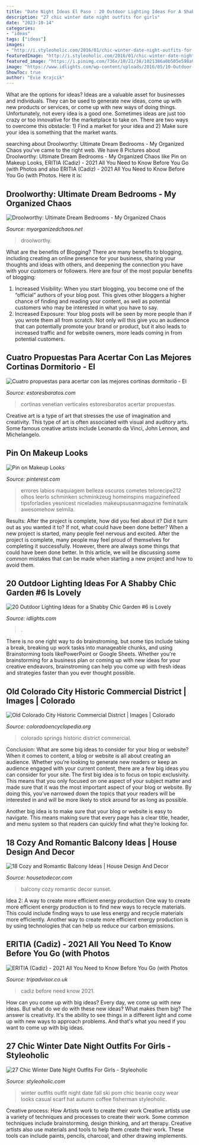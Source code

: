 ```yaml
---
title: "Date Night Ideas El Paso : 20 Outdoor Lighting Ideas For A Shabby Chic Garden #6 Is Lovely"
description: "27 chic winter date night outfits for girls"
date: "2023-10-14"
categories:
- "ideas"
tags: ["ideas"]
images:
- "http://i.styleoholic.com/2016/01/chic-winter-date-night-outfits-for-girls-17.jpg"
featuredImage: "http://i.styleoholic.com/2016/01/chic-winter-date-night-outfits-for-girls-17.jpg"
featured_image: "https://i.pinimg.com/736x/10/21/38/1021386a0b505e598a9e2ce8179d4c61.jpg"
image: "https://www.idlights.com/wp-content/uploads/2016/05/10-Outdoor-Lighting-Decoration-Ideas-for-a-Shabby-Chic-Garden2.jpg"
ShowToc: true
author: "Evie Krajcik"
---
```



What are the options for ideas?
Ideas are a valuable asset for businesses and individuals. They can be used to generate new ideas, come up with new products or services, or come up with new ways of doing things. Unfortunately, not every idea is a good one. Sometimes ideas are just too crazy or too innovative for the marketplace to take on. There are two ways to overcome this obstacle: 1) Find a market for your idea and 2) Make sure your idea is something that the market wants.

	

		
searching about Droolworthy: Ultimate Dream Bedrooms - My Organized Chaos you've came to the right web. We have 8 Pictures about Droolworthy: Ultimate Dream Bedrooms - My Organized Chaos like Pin on Makeup Looks, ERITIA (Cadiz) - 2021 All You Need to Know Before You Go (with Photos and also ERITIA (Cadiz) - 2021 All You Need to Know Before You Go (with Photos. Here it is:
		
    
## Droolworthy: Ultimate Dream Bedrooms - My Organized Chaos

<img loading=lazy src="https://myorganizedchaos.net/wp-content/uploads/2012/01/dreambedroom.jpg" onerror="this.onerror=null;this.src='https://tse3.mm.bing.net/th?id=OIP.JtkRNK4-p3J6YqO2A7iJ6AHaE8&amp;pid=15.1';" alt="Droolworthy: Ultimate Dream Bedrooms - My Organized Chaos">

_Source: myorganizedchaos.net_

>droolworthy. 

	

What are the benefits of Blogging?
There are many benefits to blogging, including creating an online presence for your business, sharing your thoughts and ideas with others, and deepening the connection you have with your customers or followers. Here are four of the most popular benefits of blogging: 
1. Increased Visibility: When you start blogging, you become one of the “official” authors of your blog post. This gives other bloggers a higher chance of finding and reading your content, as well as potential customers who may be interested in what you have to say. 
2. Increased Exposure: Your blog posts will be seen by more people than if you wrote them all from scratch. Not only will this give you an audience that can potentially promote your brand or product, but it also leads to increased traffic and for website owners, more leads coming in from potential customers. 

    
## Cuatro Propuestas Para Acertar Con Las Mejores Cortinas Dormitorio - El

<img loading=lazy src="http://www.estoresbaratos.com/blog/wp-content/uploads/2015/12/cortinas-verticales-dormitorio.jpg" onerror="this.onerror=null;this.src='https://tse1.mm.bing.net/th?id=OIP.syk5mpBnuOojSADrUAeSdgHaEo&amp;pid=15.1';" alt="Cuatro propuestas para acertar con las mejores cortinas dormitorio - El">

_Source: estoresbaratos.com_

>cortinas venetian verticales estoresbaratos acertar propuestas. 

	

Creative art is a type of art that stresses the use of imagination and creativity. This type of art is often associated with visual and auditory arts. Some famous creative artists include Leonardo da Vinci, John Lennon, and Michelangelo.

    
## Pin On Makeup Looks

<img loading=lazy src="https://i.pinimg.com/736x/10/21/38/1021386a0b505e598a9e2ce8179d4c61.jpg" onerror="this.onerror=null;this.src='https://tse1.mm.bing.net/th?id=OIP.u3tetLY1lAojuNt58RP79wHaHt&amp;pid=15.1';" alt="Pin on Makeup Looks">

_Source: pinterest.com_

>errores labios maquiagem belleza oscuros cometes telorecipe212 olhos leerlo schminken schminkzeug homeinspins magazinefeed tipsforladies yesnicest niceladies makeupsusanmagazine feminatalk awesomehow selmila. 

	

Results: After the project is complete, how did you feel about it? Did it turn out as you wanted it to? If not, what could have been done better?
When a new project is started, many people feel nervous and excited. After the project is complete, many people may feel proud of themselves for completing it successfully. However, there are always some things that could have been done better. In this article, we will be discussing some common mistakes that can be made when starting a new project and how to avoid them.

    
## 20 Outdoor Lighting Ideas For A Shabby Chic Garden #6 Is Lovely

<img loading=lazy src="https://www.idlights.com/wp-content/uploads/2016/05/10-Outdoor-Lighting-Decoration-Ideas-for-a-Shabby-Chic-Garden2.jpg" onerror="this.onerror=null;this.src='https://tse4.mm.bing.net/th?id=OIP.bCMd6JurzUeKA9oXwDmIIAAAAA&amp;pid=15.1';" alt="20 Outdoor Lighting Ideas for a Shabby Chic Garden #6 is Lovely">

_Source: idlights.com_

>. 

	

There is no one right way to do brainstroming, but some tips include taking a break, breaking up work tasks into manageable chunks, and using Brainstorming tools likePowerPoint or Google Sheets. Whether you're brainstorming for a business plan or coming up with new ideas for your creative endeavors, brainstroming can help you come up with fresh ideas and strategies faster than you ever thought possible.

    
## Old Colorado City Historic Commercial District | Images | Colorado

<img loading=lazy src="https://coloradoencyclopedia.org/sites/default/files/Colorado-Springs-Media-6.jpg" onerror="this.onerror=null;this.src='https://tse1.mm.bing.net/th?id=OIP.ijLGTkvcc7j7iIC5Ihrs0QHaDF&amp;pid=15.1';" alt="Old Colorado City Historic Commercial District | Images | Colorado">

_Source: coloradoencyclopedia.org_

>colorado springs historic district commercial. 

	

Conclusion: What are some big ideas to consider for your blog or website?
When it comes to content, a blog or website is all about creating an audience. Whether you’re looking to generate new readers or keep an audience engaged with your current content, there are a few big ideas you can consider for your site. 
The first big idea is to focus on topic exclusivity. This means that you only focused on one aspect of your subject matter and made sure that it was the most important aspect of your blog or website. By doing this, you’ve narrowed down the topics that your readers will be interested in and will be more likely to stick around for as long as possible. 

Another big idea is to make sure that your blog or website is easy to navigate. This means making sure that every page has a clear title, header, and menu system so that readers can quickly find what they’re looking for.

    
## 18 Cozy And Romantic Balcony Ideas | House Design And Decor

<img loading=lazy src="http://housetodecor.com/wp-content/uploads/2017/09/cozy-balcony-with-sunset-view.jpg" onerror="this.onerror=null;this.src='https://tse4.mm.bing.net/th?id=OIP.h-5uQf94tBYQnkwz4izReQHaKa&amp;pid=15.1';" alt="18 Cozy and Romantic Balcony Ideas | House Design And Decor">

_Source: housetodecor.com_

>balcony cozy romantic decor sunset. 

	

Idea 2: A way to create more efficient energy production
One way to create more efficient energy production is to find new ways to recycle materials. This could include finding ways to use less energy and recycle materials more efficiently. Another way to create more efficient energy production is by using technologies that can help us reduce our carbon emissions.

    
## ERITIA (Cadiz) - 2021 All You Need To Know Before You Go (with Photos

<img loading=lazy src="https://media-cdn.tripadvisor.com/media/photo-s/12/65/6d/a5/obra-de-pintura.jpg" onerror="this.onerror=null;this.src='https://tse4.mm.bing.net/th?id=OIP.qJfXrHRDiD5ctGSxANrCFAAAAA&amp;pid=15.1';" alt="ERITIA (Cadiz) - 2021 All You Need to Know Before You Go (with Photos">

_Source: tripadvisor.co.uk_

>cadiz before need know 2021. 

	

How can you come up with big ideas?
Every day, we come up with new ideas. But what do we do with these new ideas? What makes them big? The answer is creativity. It's the ability to see things in a different light and come up with new ways to approach problems. And that's what you need if you want to come up with big ideas.

    
## 27 Chic Winter Date Night Outfits For Girls - Styleoholic

<img loading=lazy src="http://i.styleoholic.com/2016/01/chic-winter-date-night-outfits-for-girls-17.jpg" onerror="this.onerror=null;this.src='https://tse1.mm.bing.net/th?id=OIP.FNndrTxAh8WF3R3x1HeSzQHaKq&amp;pid=15.1';" alt="27 Chic Winter Date Night Outfits For Girls - Styleoholic">

_Source: styleoholic.com_

>winter outfits outfit night date fall ski pom chic beanie cozy wear looks casual scarf hat autumn coffee fisherman styleoholic. 

	

Creative process: How Artists work to create their work
Creative artists use a variety of techniques and processes to create their work. Some common techniques include brainstorming, design thinking, and art therapy. Creative artists also use materials and tools to help them create their work. These tools can include paints, pencils, charcoal, and other drawing implements.

